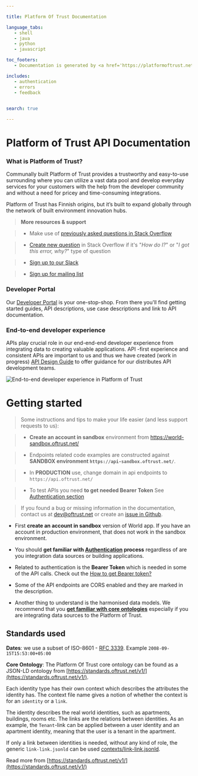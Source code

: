 ```yaml
--- 

title: Platform Of Trust Documentation 

language_tabs: 
   - shell 
   - java
   - python
   - javascript

toc_footers: 
   - Documentation is generated by <a href='https://platformoftrust.net/en/services/api-engine'>API Engine</a> 

includes: 
   - authentication
   - errors 
   - feedback
   

search: true 

--- 
```



# Platform of Trust API Documentation


### What is Platform of Trust?

Communally built Platform of Trust provides a trustworthy and easy-to-use surrounding where you can utilize a vast data pool and develop everyday services for your customers with the help from the developer community and without a need for pricey and time-consuming integrations.  

Platform of Trust has Finnish origins, but it’s built to expand globally through the network of built environment innovation hubs.

> **More resources & support**

> - Make use of [previously asked questions in Stack Overflow](https://stackoverflow.com/questions/tagged/platform-of-trust)
 
> - [Create new question](https://stackoverflow.com/questions/ask?guided=false&tags=platform-of-trust) in Stack Overflow if it's "*How do I?*" or "*I got this error, why?*" type of question

> - [Sign up to our Slack](https://join.slack.com/t/platformoftrust/shared_invite/enQtNTU0NDI1MjQ1MjM0LTg3YmYxNzJkM2ZlZTBiM2Y4ZjdhZmU2ZTRjZDU4NDNhMjA4YTk0YzM1NjJiMzIzZDViNWYwZjhiZDFjY2UzODk)

> - [Sign up for mailing list](https://developer.oftrust.net/#Help-us-achieve-the-perfect-flow-state) 

### Developer Portal

Our [Developer Portal](https://developers.oftrust.net) is your one-stop-shop. From there you'll find getting started guides, API descriptions, use case descriptions and link to API documentation. 


### End-to-end developer experience

APIs play crucial role in our end-end-end developer experience from integrating data to creating valuable applications. API -first experience and consistent APIs are important to us and thus we have created (work in progress) [API Design Guide](https://design.oftrust.net/) to offer guidance for our distributes API development teams. 

![End-to-end developer experience in Platform of Trust](images/dx.png)

<!-- ### Market place

Market place is the bazaar to find more data products to use in application development. Visa versa, it is also the service where your data products are added during the integration process. 
You can list data products in the market place with [Product API](#product-api).  -->

# Getting started

> Some instructions and tips to make your life easier (and less support requests to us): 

> - **Create an account in sandbox** environment from https://world-sandbox.oftrust.net/

> - Endpoints related code examples are constructed against **SANDBOX environment `https://api-sandbox.oftrust.net/`**. 

> - In **PRODUCTION** use, change domain in api endpoints to `https://api.oftrust.net/`

> - To test APIs you need **to get needed Bearer Token** See [Authentication section](#use-bearer-token-and-how-to-get-it)

> If you found a bug or missing information in the documentation, contact us at dev@oftrust.net or create an [issue in Github](https://github.com/PlatformOfTrust/collected-feedback/issues/new?assignees=&labels=API-engine&template=api-engine-issues.md&title=%5BAPI+Engine%5D%3A). 

* First **create an account in sandbox** version of World app. If you have an account in production environment, that does not work in the sandbox environment.  


* You should **get familiar with [Authentication](#authentication) process** regardless of are you integration data sources or building applications. 

* Related to authentication is the **Bearer Token** which is needed in some of the API calls. Check out the [How to get Bearer token?](#use-bearer-token-and-how-to-get-it) 

* Some of the API endpoints are CORS enabled and they are marked in the description. 

* Another thing to understand is the harmonised data models. We recommend that you **[get familiar with core ontologies](https://standards.oftrust.net/v1/)** especially if you are integrating data sources to the Platform of Trust. 

## Standards used

**Dates**: we use a subset of ISO-8601 - [RFC 3339](https://www.ietf.org/rfc/rfc3339.txt). Example <code>2008-09-15T15:53:00+05:00</code>

**Core Ontology**: The Platform Of Trust core ontology can be found as a JSON-LD ontology from [https://standards.oftrust.net/v1/](https://standards.oftrust.net/v1/).

Each identity type has their own context which
describes the attributes the identity has. The context file name gives a notion
of whether the context is for an `identity` or a `link`. 

The identity describes the real world identities, such as apartments, 
buildings, rooms etc. The links are the relations between identities. 
As an example, the `Tenant`-link can be applied between
a user identity and an apartment identity, meaning that the user is a tenant
in the apartment.

If only a link between identities is needed, without any kind
of role, the generic `link-link.jsonld` can be used 
[contexts/link-link.jsonld](https://standards.lifeengine.io/v1/Context/Link/).

Read more from [https://standards.oftrust.net/v1/](https://standards.oftrust.net/v1/)


